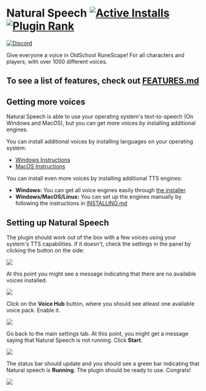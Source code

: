 # Natural Speech [![Active Installs](http://img.shields.io/endpoint?url=https://api.runelite.net/pluginhub/shields/installs/plugin/naturalspeech)](https://runelite.net/plugin-hub/show/naturalspeech) [![Plugin Rank](http://img.shields.io/endpoint?url=https://api.runelite.net/pluginhub/shields/rank/plugin/naturalspeech)](https://runelite.net/plugin-hub)

[![Discord](https://discord.com/api/guilds/1214848661029392405/widget.png?style=banner2)](https://discord.gg/Zg5hMYMZ6E)

Give everyone a voice in OldSchool RuneScape! For all characters and players, with over 1000 different voices.

## To see a list of features, check out [FEATURES.md](FEATURES.md)

## Getting more voices

Natural Speech is able to use your operating system's text-to-speech (On Windows and MacOS), but you can get more voices by installing additional engines.

You can install additional voices by installing languages on your operating system:
- [Windows Instructions](https://support.microsoft.com/en-gb/topic/download-languages-and-voices-for-immersive-reader-read-mode-and-read-aloud-4c83a8d8-7486-42f7-8e46-2b0fdf753130)<br/>
- [MacOS Instructions](https://support.apple.com/en-ae/guide/mac-help/mchlp2290/mac)

You can install even more voices by installing additional TTS engines:
- **Windows:** You can get all voice engines easily through [the installer](https://github.com/TheLouisHong/natural-speech-installer/releases/tag/Installer).<br/>
- **Windows/MacOS/Linux:** You can set up the engines manually by following the instructions in [INSTALLING.md](INSTALLING.md)

## Setting up Natural Speech
The plugin should work out of the box with a few voices using your system's TTS capabilities.
if it doesn't, check the settings in the panel by clicking the button on the side:

![](https://mechanic.ink/img/osrs/natural-speech/readme/01-setting-up.png)

At this point you might see a message indicating that there are no available voices installed.

![](https://mechanic.ink/img/osrs/natural-speech/readme/02-no-voices-available.png)

Click on the **Voice Hub** button, where you should see atleast one available voice pack. Enable it.

![](https://mechanic.ink/img/osrs/natural-speech/readme/03-enable-mssapi5.png)

Go back to the main settings tab. At this point, you might get a message saying that Natural Speech is not running. Click **Start**.

![](https://mechanic.ink/img/osrs/natural-speech/readme/04-start.png)

The status bar should update and you should see a green bar indicating that Natural speech is **Running**. The plugin should be ready to use. Congrats!

![](https://mechanic.ink/img/osrs/natural-speech/readme/05-ready.png)
